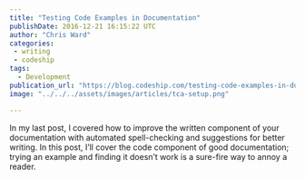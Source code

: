 ```yaml
---
title: "Testing Code Examples in Documentation"
publishDate: 2016-12-21 16:15:22 UTC
author: "Chris Ward"
categories:
 - writing
 - codeship
tags:
  - Development
publication_url: "https://blog.codeship.com/testing-code-examples-in-documentation/"
image: "../../../assets/images/articles/tca-setup.png"

---
```

In my last post, I covered how to improve the written component of your documentation with automated spell-checking and suggestions for better writing. In this post, I’ll cover the code component of good documentation; trying an example and finding it doesn’t work is a sure-fire way to annoy a reader.

